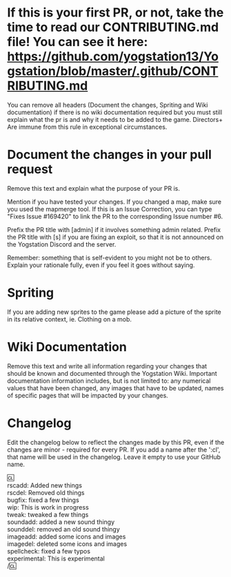 # If this is your first PR, or not, take the time to read our CONTRIBUTING.md file! You can see it here: https://github.com/yogstation13/Yogstation/blob/master/.github/CONTRIBUTING.md
You can remove all headers (Document the changes, Spriting and Wiki documentation) if there is no wiki documentation required but you must still explain what the pr is and why it needs to be added to the game. Directors+ Are immune from this rule in exceptional circumstances.

# Document the changes in your pull request

Remove this text and explain what the purpose of your PR is.

Mention if you have tested your changes. If you changed a map, make sure you used the mapmerge tool.
If this is an Issue Correction, you can type "Fixes Issue #169420" to link the PR to the corresponding Issue number #6.

Prefix the PR title with [admin] if it involves something admin related. 
Prefix the PR title with [s] if you are fixing an exploit, so that it is not announced on the Yogstation Discord and the server.

Remember: something that is self-evident to you might not be to others. Explain your rationale fully, even if you feel it goes without saying.

# Spriting
If you are adding new sprites to the game please add a picture of the sprite in its relative context, ie. Clothing on a mob.

# Wiki Documentation

Remove this text and write all information regarding your changes that should be known and documented through the Yogstation Wiki. 
Important documentation information includes, but is not limited to: any numerical values that have been changed, any images that have to be updated, names of specific pages that will be impacted by your changes. 

# Changelog

Edit the changelog below to reflect the changes made by this PR, even if the changes are minor - required for every PR.
If you add a name after the ':cl', that name will be used in the changelog. Leave it empty to use your GitHub name.

:cl:  
rscadd: Added new things  
rscdel: Removed old things  
bugfix: fixed a few things  
wip: This is work in progress  
tweak: tweaked a few things  
soundadd: added a new sound thingy  
sounddel: removed an old sound thingy  
imageadd: added some icons and images  
imagedel: deleted some icons and images  
spellcheck: fixed a few typos  
experimental: This is experimental  
/:cl:
